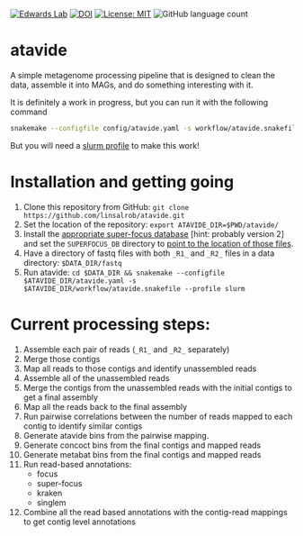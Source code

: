 [![Edwards Lab](https://img.shields.io/badge/Bioinformatics-EdwardsLab-03A9F4)](https://edwards.flinders.edu.au)
[![DOI](https://www.zenodo.org/badge/403921714.svg)](https://www.zenodo.org/badge/latestdoi/403921714)
[![License: MIT](https://img.shields.io/badge/License-MIT-yellow.svg)](https://opensource.org/licenses/MIT)
![GitHub language count](https://img.shields.io/github/languages/count/linsalrob/atavide)


# atavide

A simple metagenome processing pipeline that is designed to clean the data, assemble it into MAGs, and do something interesting with it.

It is definitely a work in progress, but you can run it with the following command 

```bash
snakemake --configfile config/atavide.yaml -s workflow/atavide.snakefile --profile slurm
```

But you will need a [slurm profile](https://fame.flinders.edu.au/blog/2021/08/02/snakemake-profiles-updated) to make this work!


# Installation and getting going


1. Clone this repository from GitHub: `git clone https://github.com/linsalrob/atavide.git`
2. Set the location of the repository: `export ATAVIDE_DIR=$PWD/atavide/`
2. Install the [appropriate super-focus database](https://github.com/metageni/SUPER-FOCUS/issues/66) [hint: probably version 2] and set the `SUPERFOCUS_DB` directory to [point to the location of those files](https://github.com/metageni/SUPER-FOCUS#database).
3. Have a directory of fastq files with both `_R1_` and `_R2_` files in a data directory: `$DATA_DIR/fastq` 
4. Run atavide: `cd $DATA_DIR && snakemake --configfile $ATAVIDE_DIR/atavide.yaml -s $ATAVIDE_DIR/workflow/atavide.snakefile --profile slurm`


# Current processing steps:


1. Assemble each pair of reads (`_R1_` and `_R2_` separately)
2. Merge those contigs
3. Map all reads to those contigs and identify unassembled reads
4. Assemble all of the unassembled reads
5. Merge the contigs from the unassembled reads with the initial contigs to get a final assembly
6. Map all the reads back to the final assembly
7. Run pairwise correlations between the number of reads mapped to each contig to identify similar contigs
8. Generate atavide bins from the pairwise mapping.
9. Generate concoct bins from the final contigs and mapped reads
10. Generate metabat bins from the final contigs and mapped reads
11. Run read-based annotations:
    - focus
    - super-focus
    - kraken
    - singlem
12. Combine all the read based annotations with the contig-read mappings to get contig level annotations






